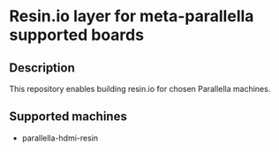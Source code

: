 # Resin.io layer for meta-parallella supported boards

## Description
This repository enables building resin.io for chosen Parallella machines.

## Supported machines
* parallella-hdmi-resin
